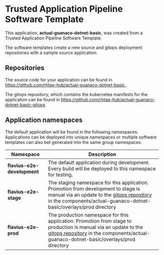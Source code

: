 # Trusted Application Pipeline Software Template

This application, **actual-guanaco-dotnet-basic**, was created from a Trusted Application Pipeline Software Template.

The software templates create a new source and gitops deployment repositories with a sample source application. 

## Repositories

The source code for your application can be found in [https://github.com/rhtap-hub/actual-guanaco-dotnet-basic ](https://github.com/rhtap-hub/actual-guanaco-dotnet-basic ).
 
The gitops repository, which contains the kubernetes manifests for the application can be found in 
[https://github.com/rhtap-hub/actual-guanaco-dotnet-basic-gitops ](https://github.com/rhtap-hub/actual-guanaco-dotnet-basic-gitops ) 

## Application namespaces 

The default application will be found in the following namespaces. Applications can be deployed into unique namespaces or multiple software templates can also bet generated into the same group namespaces.  

|  Namespace   |  Description   |  
| -------- | -------- |   
| **flavius-e2e-development** | The default application during development. Every build will be deployed to this namespace for testing. | 
| **flavius-e2e-stage** | The staging namespace for this application. Promotion from development to stage is manual via an update to the [gitops repository](https://github.com/rhtap-hub/actual-guanaco-dotnet-basic-gitops ) in the components/actual-guanaco-dotnet-basic/overlays/prod directory |  
| **flavius-e2e-prod** | The production namespace for this application. Promotion from stage to production is manual via an update to the [gitops repository](https://github.com/rhtap-hub/actual-guanaco-dotnet-basic-gitops ) in the components/actual-guanaco-dotnet-basic/overlays/prod directory | 